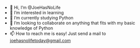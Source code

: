 - 👋 Hi, I’m @JoeHasNoLife
- 👀 I’m interested in learning
- 🌱 I’m currently studying Python
- 💞️ I’m looking to collaborate on anything that fits with my basic knowledge of Python
- 📫 How to reach me is easy! Just send a mail to joehasnolifetoday@gmail.com

<!---
JoeHasNoLife/JoeHasNoLife is a ✨ special ✨ repository because its `README.md` (this file) appears on your GitHub profile.
You can click the Preview link to take a look at your changes.
--->
